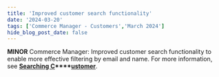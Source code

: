 ```yaml
---
title: 'Improved customer search functionality'
date: '2024-03-20'
tags: ['Commerce Manager - Customers','March 2024']
hide_blog_post_date: false
---
```

**MINOR** Commerce Manager: Improved customer search functionality to enable more effective filtering by email and name. For more information, see **[Searching C](https://elasticpath.dev/docs/commerce-cloud/customer-management/cm-customers#searching-customers)****[ustomer](https://elasticpath.dev/docs/commerce-cloud/customer-management/cm-customers#searching-customers)**.
